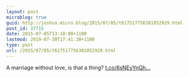 ```yaml
---
layout: post
microblog: true
guid: http://joshua.micro.blog/2015/07/05/t617517756381052929.html
post_id: 37715
date: 2015-07-05T13:18:00+1100
lastmod: 2019-07-30T17:41:30+1100
type: post
url: /2015/07/05/t617517756381052929.html
---
```

A marriage without love, is that a thing? [t.co/6sNEyYnQh...](http://t.co/6sNEyYnQhX)
